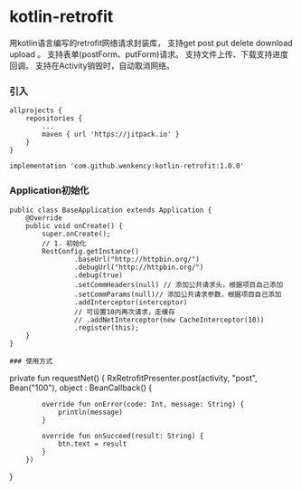 # kotlin-retrofit
用kotlin语言编写的retrofit网络请求封装库，
支持get post put delete download upload 。
支持表单(postForm、putForm)请求。
支持文件上传、下载支持进度回调。
支持在Activity销毁时，自动取消网络。

### 引入

```
allprojects {
    repositories {
        ...
        maven { url 'https://jitpack.io' }
    }
}

implementation 'com.github.wenkency:kotlin-retrofit:1.0.0'

```
### Application初始化
```
public class BaseApplication extends Application {
    @Override
    public void onCreate() {
        super.onCreate();
        // 1. 初始化
        RestConfig.getInstance()
                .baseUrl("http://httpbin.org/")
                .debugUrl("http://httpbin.org/")
                .debug(true)
                .setCommHeaders(null) // 添加公共请求头，根据项目自己添加
                .setCommParams(null)// 添加公共请求参数，根据项目自己添加
                .addInterceptor(interceptor)
                // 可设置10内再次请求，走缓存
                // .addNetInterceptor(new CacheInterceptor(10))
                .register(this);
    }
}

### 使用方式
```
private fun requestNet() {
    RxRetrofitPresenter.post(activity, "post", Bean("100"),
        object : BeanCallback<String>() {

            override fun onError(code: Int, message: String) {
                println(message)
            }

            override fun onSucceed(result: String) {
                btn.text = result
            }
        })
}
```